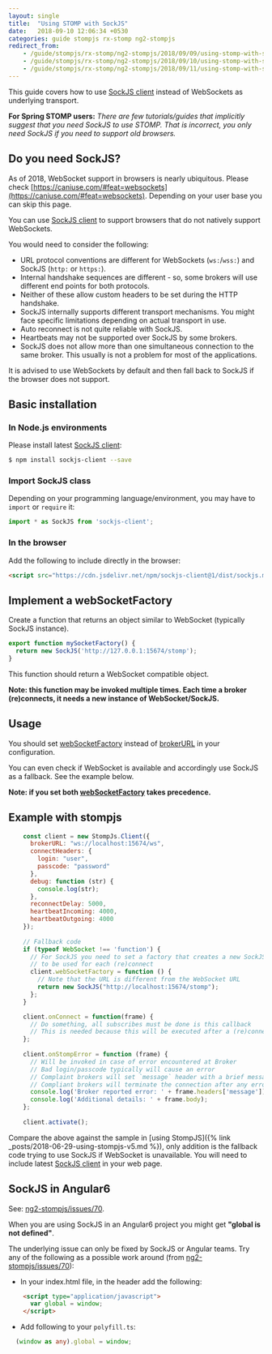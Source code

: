 ```yaml
---
layout: single
title:  "Using STOMP with SockJS"
date:   2018-09-10 12:06:34 +0530
categories: guide stompjs rx-stomp ng2-stompjs
redirect_from:
    - /guide/stompjs/rx-stomp/ng2-stompjs/2018/09/09/using-stomp-with-sockjs.html
    - /guide/stompjs/rx-stomp/ng2-stompjs/2018/09/10/using-stomp-with-sockjs.html
    - /guide/stompjs/rx-stomp/ng2-stompjs/2018/09/11/using-stomp-with-sockjs.html
---
```


This guide covers how to use [SockJS client] instead of WebSockets as underlying transport.

**For Spring STOMP users:**
*There are few tutorials/guides that implicitly suggest that you need SockJS to use STOMP.
That is incorrect, you only need SockJS if you need to support old browsers.*

## Do you need SockJS?

As of 2018, WebSocket support in browsers is nearly ubiquitous.
Please check [https://caniuse.com/#feat=websockets](https://caniuse.com/#feat=websockets).
Depending on your user base you can skip this page.

You can use [SockJS client]
to support browsers that do not natively support WebSockets.

You would need to consider the following:

- URL protocol conventions are different for WebSockets (`ws:`/`wss:`) and SockJS (`http:` or `https:`).
- Internal handshake sequences are different - so, some brokers will use different end points for
  both protocols.
- Neither of these allow custom headers to be set during the HTTP handshake.
- SockJS internally supports different transport mechanisms. You might face specific limitations
  depending on actual transport in use.
- Auto reconnect is not quite reliable with SockJS.
- Heartbeats may not be supported over SockJS by some brokers.
- SockJS does not allow more than one simultaneous connection to the same broker.
  This usually is not a problem for most of the applications.

It is advised to use WebSockets by default and then fall back to SockJS if the browser does not support.

## Basic installation

### In Node.js environments

Please install latest [SockJS client]:

```bash
$ npm install sockjs-client --save
```

### Import SockJS class

Depending on your programming language/environment, you may have to `import` or `require` it:

```typescript
import * as SockJS from 'sockjs-client';
```

### In the browser

Add the following to include directly in the browser:

```html
<script src="https://cdn.jsdelivr.net/npm/sockjs-client@1/dist/sockjs.min.js"></script>
```

## Implement a webSocketFactory

Create a function that returns an object similar to WebSocket (typically SockJS instance).

```typescript
export function mySocketFactory() {
  return new SockJS('http://127.0.0.1:15674/stomp');
}
```

This function should return a WebSocket compatible object.

**Note: this function may be invoked multiple times.
Each time a broker (re)connects, it needs a new instance of WebSocket/SockJS.**

## Usage

You should set [webSocketFactory] instead of [brokerURL] in your configuration.

You can even check if WebSocket is available and accordingly use SockJS as a fallback.
See the example below.

**Note: if you set both [webSocketFactory] takes precedence.**

## Example with stompjs

```javascript
    const client = new StompJs.Client({
      brokerURL: "ws://localhost:15674/ws",
      connectHeaders: {
        login: "user",
        passcode: "password"
      },
      debug: function (str) {
        console.log(str);
      },
      reconnectDelay: 5000,
      heartbeatIncoming: 4000,
      heartbeatOutgoing: 4000
    });
    
    // Fallback code
    if (typeof WebSocket !== 'function') {
      // For SockJS you need to set a factory that creates a new SockJS instance
      // to be used for each (re)connect
      client.webSocketFactory = function () {
        // Note that the URL is different from the WebSocket URL 
        return new SockJS("http://localhost:15674/stomp");
      };
    }

    client.onConnect = function(frame) {
      // Do something, all subscribes must be done is this callback
      // This is needed because this will be executed after a (re)connect
    };
    
    client.onStompError = function (frame) {
      // Will be invoked in case of error encountered at Broker
      // Bad login/passcode typically will cause an error
      // Complaint brokers will set `message` header with a brief message. Body may contain details.
      // Compliant brokers will terminate the connection after any error
      console.log('Broker reported error: ' + frame.headers['message']);
      console.log('Additional details: ' + frame.body);
    };
    
    client.activate();
```

Compare the above against the sample in [using StompJS]({% link _posts/2018-06-29-using-stompjs-v5.md %}),
only addition is the fallback code trying to use SockJS if WebSocket is unavailable.
You will need to include latest [SockJS client] in your web page.

## SockJS in Angular6

See: [ng2-stompjs/issues/70].

When you are using SockJS in an Angular6 project you might get **"global is not defined"**.

The underlying issue can only be fixed by SockJS or Angular teams.
Try any of the following as a possible work around (from [ng2-stompjs/issues/70]):

- In your index.html file, in the header add the following:

```html
    <script type="application/javascript">
      var global = window;
    </script>
```  

- Add following to your `polyfill.ts`:

```typescript
  (window as any).global = window;
```  



[SockJS client]: https://github.com/sockjs/sockjs-client
[StompConfig]: /api-docs/latest/classes/StompConfig.html
[InjectableRxStompConfig]: /api-docs/latest/injectables/InjectableRxStompConfig.html
[webSocketFactory]: /api-docs/latest/classes/Client.html#webSocketFactory
[brokerURL]: /api-docs/latest/classes/Client.html#brokerURL
[Stomp Client]: /api-docs/latest/classes/Client.html
[ng2-stompjs/issues/70]: https://github.com/stomp-js/ng2-stompjs/issues/70
